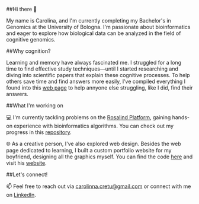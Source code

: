 
##Hi there 👋

My name is Carolina, and I'm currently completing my Bachelor's in Genomics at the University of Bologna. I'm passionate about bioinformatics and eager to explore how biological data can be analyzed in the field of cognitive genomics.

##Why cognition?

Learning and memory have always fascinated me. I struggled for a long time to find effective study techniques—until I started researching and diving into scientific papers that explain these cognitive processes. To help others save time and find answers more easily, I’ve compiled everything I found into this [web page]() to help annyone else struggling, like I did, find their answers. 

##What I'm working on

💻 I'm currently tackling problems on the [Rosalind Platform](https://rosalind.info/about/), gaining hands-on experience with bioinformatics algorithms. You can check out my progress in this [repository](https://github.com/CarolinaCretu/rosalind_solutions).

🌐 As a creative person, I've also explored web design. Besides the web page dedicated to learning, I built a custom portfolio website for my boyfriend, designing all the graphics myself. You can find the code [here](https://github.com/CarolinaCretu/Website---Nicolo-Bramante) and visit his [website](https://nicolobramante.com/).

##Let's connect!

📫 Feel free to reach out via carolinna.cretu@gmail.com or connect with me on [LinkedIn](https://www.linkedin.com/in/carolina-cretu-1552942a2/).

